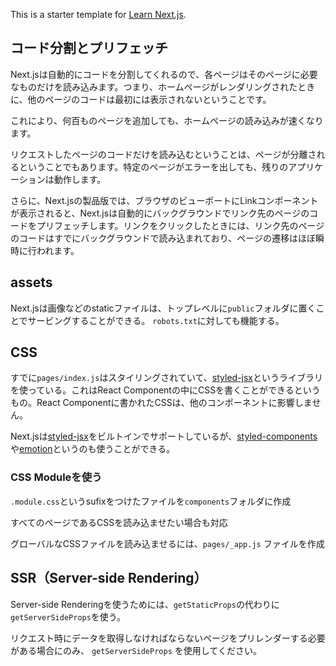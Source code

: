This is a starter template for [Learn Next.js](https://nextjs.org/learn).

## コード分割とプリフェッチ

Next.jsは自動的にコードを分割してくれるので、各ページはそのページに必要なものだけを読み込みます。つまり、ホームページがレンダリングされたときに、他のページのコードは最初には表示されないということです。

これにより、何百ものページを追加しても、ホームページの読み込みが速くなります。

リクエストしたページのコードだけを読み込むということは、ページが分離されるということでもあります。特定のページがエラーを出しても、残りのアプリケーションは動作します。

さらに、Next.jsの製品版では、ブラウザのビューポートにLinkコンポーネントが表示されると、Next.jsは自動的にバックグラウンドでリンク先のページのコードをプリフェッチします。リンクをクリックしたときには、リンク先のページのコードはすでにバックグラウンドで読み込まれており、ページの遷移はほぼ瞬時に行われます。

## assets

Next.jsは画像などのstaticファイルは、トップレベルに`public`フォルダに置くことでサービングすることができる。
`robots.txt`に対しても機能する。

## CSS

すでに`pages/index.js`はスタイリングされていて、[styled-jsx](https://github.com/vercel/styled-jsx)というライブラリを使っている。これはReact Componentの中にCSSを書くことができるというもの。React Componentに書かれたCSSは、他のコンポーネントに影響しません。

Next.jsは[styled-jsx](https://github.com/vercel/styled-jsx)をビルトインでサポートしているが、[styled-components](https://github.com/vercel/next.js/tree/canary/examples/with-styled-components)や[emotion](https://github.com/vercel/next.js/tree/canary/examples/with-emotion)というのも使うことができる。

### CSS Moduleを使う
`.module.css`というsufixをつけたファイルを`components`フォルダに作成

すべてのページであるCSSを読み込ませたい場合も対応

グローバルなCSSファイルを読み込ませるには、`pages/_app.js` ファイルを作成


## SSR（Server-side Rendering）
Server-side Renderingを使うためには、`getStaticProps`の代わりに`getServerSideProps`を使う。


リクエスト時にデータを取得しなければならないページをプリレンダーする必要がある場合にのみ、 `getServerSideProps` を使用してください。